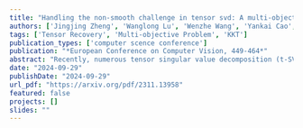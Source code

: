 ```yaml
---
title: "Handling the non-smooth challenge in tensor svd: A multi-objective tensor recovery framework"
authors: ['Jingjing Zheng', 'Wanglong Lu', 'Wenzhe Wang', 'Yankai Cao', 'Xiaoqin Zhang', 'Xianta Jiang']
tags: ['Tensor Recovery', 'Multi-objective Problem', 'KKT']
publication_types: ['computer scence conference']
publication: "*European Conference on Computer Vision, 449-464*"
abstract: "Recently, numerous tensor singular value decomposition (t-SVD)-based tensor recovery methods have shown promise in processing visual data, such as color images and videos. However, these methods often suffer from severe performance degradation when confronted with tensor data exhibiting non-smooth changes. It has been commonly observed in real-world scenarios but ignored by the traditional t-SVD-based methods. In this work, we introduce a novel tensor recovery model with a learnable tensor nuclear norm to address such challenge. We develop a new optimization algorithm named the Alternating Proximal Multiplier Method (APMM) to iteratively solve the proposed tensor completion model. Theoretical analysis demonstrates the convergence of the proposed APMM to the Karush-Kuhn-Tucker (KKT) point of the optimization problem. In addition, we propose a multi-objective tensor recovery framework based on APMM to efficiently explore the correlations of tensor data across its various dimensions, providing a new perspective on extending the t-SVD-based method to higher-order tensor cases. Numerical experiments demonstrated the effectiveness of the proposed method in tensor completion."
date: "2024-09-29"
publishDate: "2024-09-29"
url_pdf: "https://arxiv.org/pdf/2311.13958"
featured: false
projects: []
slides: ""
---
```

